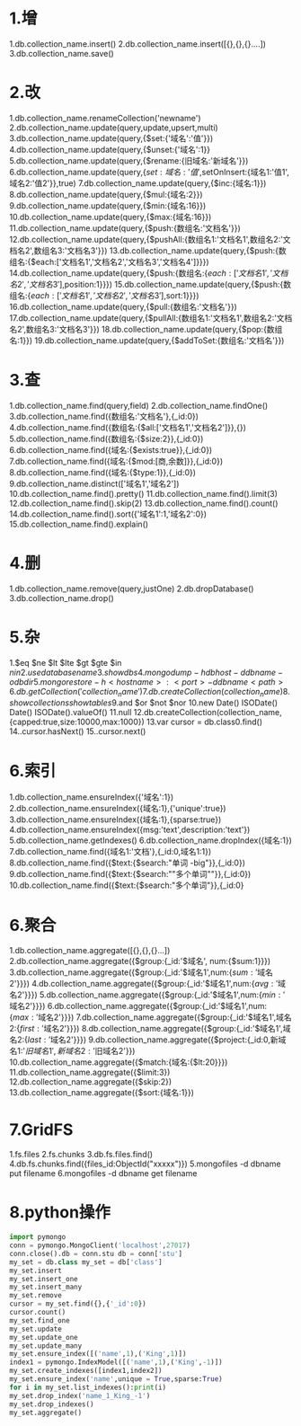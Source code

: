 # 1.增

1.db.collection_name.insert()
2.db.collection_name.insert([{},{},{}....])
3.db.collection_name.save()

# 2.改

1.db.collection_name.renameCollection('newname')
2.db.collection_name.update(query,update,upsert,multi)
3.db.collection_name.update(query,{$set:{'域名':'值'}})
4.db.collection_name.update(query,{$unset:{'域名':1}}
5.db.collection_name.update(query,{$rename:{旧域名:'新域名'}})
6.db.collection_name.update(query,{$set:{域名:'值'},$setOnInsert:{域名1:'值1',域名2:'值2'}},true)
7.db.collection_name.update(query,{$inc:{域名:1}})
8.db.collection_name.update(query,{$mul:{域名:2}})
9.db.collection_name.update(query,{$min:{域名:16}})
10.db.collection_name.update(query,{$max:{域名:16}})
11.db.collection_name.update(query,{$push:{数组名:'文档名'}})
12.db.collection_name.update(query,{$pushAll:{数组名1:'文档名1',数组名2:'文档名2',数组名3:'文档名3'}})
13.db.collection_name.update(query,{$push:{数组名:{$each:['文档名1','文档名2','文档名3','文档名4']}}})
14.db.collection_name.update(query,{$push:{数组名:{$each:['文档名1','文档名2','文档名3'],$position:1}}})
15.db.collection_name.update(query,{$push:{数组名:{$each:['文档名1','文档名2','文档名3'],$sort:1}}})
16.db.collection_name.update(query,{$pull:{数组名:'文档名'}})
17.db.collection_name.update(query,{$pullAll:{数组名1:'文档名1',数组名2:'文档名2',数组名3:'文档名3'}})
18.db.collection_name.update(query,{$pop:{数组名:1}})
19.db.collection_name.update(query,{$addToSet:{数组名:'文档名'}})

# 3.查

1.db.collection_name.find(query,field)
2.db.collection_name.findOne()
3.db.collection_name.find({数组名:'文档名'},{_id:0})
4.db.collection_name.find({数组名:{$all:['文档名1','文档名2']}},{})
5.db.collection_name.find({数组名:{$size:2}},{_id:0})
6.db.collection_name.find({域名:{$exists:true}},{_id:0})
7.db.collection_name.find({域名:{$mod:[商,余数]}},{_id:0})
8.db.collection_name.find({域名:{$type:1}},{_id:0})
9.db.collection_name.distinct(['域名1','域名2'])
10.db.collection_name.find().pretty()
11.db.collection_name.find().limit(3)
12.db.collection_name.find().skip(2)
13.db.collection_name.find().count()
14.db.collection_name.find().sort({'域名1':1,'域名2':0})
15.db.collection_name.find().explain()

# 4.删

1.db.collection_name.remove(query,justOne)
2.db.dropDatabase()
3.db.collection_name.drop()

# 5.杂

1.$eq $ne $lt $lte $gt $gte $in $nin
2.use databasename
3.show  dbs
4.mongodump  -h  dbhost -d dbname  -o  dbdir
5.mongorestore  -h  <hostname>:<port> -d dbname <path>
6.db.getCollection('collection_name')
7.db.createCollection(collection_name)
8.show collections    show tables
9.$and $or $not $nor 
10.new Date() ISODate() Date() ISODate().valueOf()
11.null
12.db.createCollection(collection_name,{capped:true,size:10000,max:1000})
13.var cursor = db.class0.find()
14..cursor.hasNext()
15..cursor.next()

# 6.索引

1.db.collection_name.ensureIndex({'域名':1})
2.db.collection_name.ensureIndex({域名:1},{'unique':true})
3.db.collection_name.ensureIndex({域名:1},{sparse:true})
4.db.collection_name.ensureIndex({msg:'text',description:'text'})
5.db.collection_name.getIndexes()
6.db.collection_name.dropIndex({域名:1})
7.db.collection_name.find({域名1:'文档'},{_id:0,域名1:1})
8.db.collection_name.find({$text:{$search:"单词 -big"}},{_id:0})
9.db.collection_name.find({$text:{$search:"\"多个单词\""}},{_id:0})
10.db.collection_name.find({$text:{$search:"多个单词"}},{_id:0}

# 6.聚合

1.db.collection_name.aggregate([{},{},{}...])
2.db.collection_name.aggregate({$group:{_id:'$域名', num:{$sum:1}}})
3.db.collection_name.aggregate({$group:{_id:'$域名1',num:{$sum:'$域名2'}}})
4.db.collection_name.aggregate({$group:{_id:'$域名1',num:{$avg:'$域名2'}}})
5.db.collection_name.aggregate({$group:{_id:'$域名1',num:{$min:'$域名2'}}})
6.db.collection_name.aggregate({$group:{_id:'$域名1',num:{$max:'$域名2'}}})
7.db.collection_name.aggregate({$group:{_id:'$域名1',域名2:{$first:'$域名2'}}})
8.db.collection_name.aggregate({$group:{_id:'$域名1',域名2:{$last:'$域名2'}}})
9.db.collection_name.aggregate({$project:{_id:0,新域名1:'$旧域名1',新域名2:'$旧域名2'}})
10.db.collection_name.aggregate({$match:{域名:{$lt:20}}})
11.db.collection_name.aggregate({$limit:3})
12.db.collection_name.aggregate({$skip:2})
13.db.collection_name.aggregate({$sort:{域名:1}})

# 7.GridFS

1.fs.files
2.fs.chunks
3.db.fs.files.find()
4.db.fs.chunks.find({files_id:ObjectId("xxxxx")})
5.mongofiles -d   dbname  put filename
6.mongofiles -d   dbname  get filename

# 8.python操作

```python
import pymongo
conn = pymongo.MongoClient('localhost',27017)
conn.close().db = conn.stu db = conn['stu']
my_set = db.class my_set = db['class']
my_set.insert
my_set.insert_one
my_set.insert_many
my_set.remove
cursor = my_set.find({},{'_id':0})
cursor.count()
my_set.find_one
my_set.update
my_set.update_one
my_set.update_many
my_set.ensure_index([('name',1),('King',1)])
index1 = pymongo.IndexModel([('name',1),('King',-1)])
my_set.create_indexes([index1,index2])
my_set.ensure_index('name',unique = True,sparse:True)
for i in my_set.list_indexes():print(i)
my_set.drop_index('name_1_King_-1')
my_set.drop_indexes()
my_set.aggregate()
```
